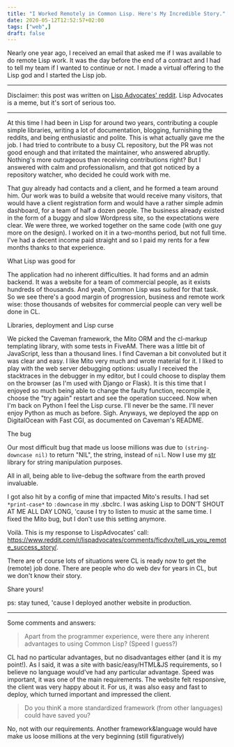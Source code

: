 ```yaml
---
title: "I Worked Remotely in Common Lisp. Here's My Incredible Story."
date: 2020-05-12T12:52:57+02:00
tags: ["web",]
draft: false
---
```



Nearly one year ago, I received an email that asked me if I was
available to do remote Lisp work. It was the day before the end of a
contract and I had to tell my team if I wanted to continue or not. I
made a virtual offering to the Lisp god and I started the Lisp job.

---

Disclaimer: this post was written on [Lisp Advocates'
reddit](https://www.reddit.com/r/lispadvocates/comments/fopbgn/i_have_worked_in_common_lisp_remotely_heres_my/). Lisp Advocates is a meme, but it's sort of serious too.

---
At this time I had been in Lisp for around two years, contributing a
couple simple libraries, writing a lot of documentation, blogging,
furnishing the reddits, and being enthusiastic and polite. This is
what actually gave me the job. I had tried to contribute to a busy CL
repository, but the PR was not good enough and that irritated the
maintainer, who answered abruptly. Nothing's more outrageous than
receiving contributions right? But I answered with calm and
professionalism, and that got noticed by a repository watcher, who
decided he could work with me.

That guy already had contacts and a client, and he formed a team
around him. Our work was to build a website that would receive many visitors,
that would have a client registration form and would
have a rather simple admin dashboard, for a team of half a dozen
people. The business already existed in the form of a buggy and slow
Wordpress site, so the expectations were clear. We were three, we
worked together on the same code (with one guy more on the design). I
worked on it in a two-months period, but not full time. I've had a
decent income paid straight and so I paid my rents for a few months
thanks to that experience.

What Lisp was good for

The application had no inherent difficulties. It had forms and an
admin backend. It was a website for a team of commercial people, as it
exists hundreds of thousands. And yeah, Common Lisp was suited for
that task. So we see there's a good margin of progression, business
and remote work wise: those thousands of websites for commercial
people can very well be done in CL.

Libraries, deployment and Lisp curse

We picked the Caveman framework, the Mito ORM and the cl-markup
templating library, with some tests in FiveAM. There was a little bit
of JavaScript, less than a thousand lines. I find Caveman a bit
convoluted but it was clear and easy. I like Mito very much and wrote
material for it. I liked to play with the web server debugging options: usually I
received the stacktraces in the debugger in my editor, but I could
choose to display them on the browser (as I'm used with Django or
Flask). It is this time that I enjoyed so much being able to change
the faulty function, recompile it, choose the "try again" restart and
see the operation succeed. Now when I'm back on Python I feel the Lisp
curse. I'll never be the same. I'll never enjoy Python as much as
before. Sigh. Anyways, we deployed the app on DigitalOcean with Fast
CGI, as documented on Caveman's README.

The bug

Our most difficult bug that made us loose millions was due to
`(string-downcase nil)` to return "NIL", the string, instead of
`nil`. Now I use my [str](https://github.com/vindarel/cl-str/) library
for string manipulation purposes.

All in all, being able to live-debug the software from the earth
proved invaluable.

I got also hit by a config of mine that impacted Mito's results. I had
set `*print-case*` to `:downcase` in my .sbclrc. I was asking Lisp to
DON'T SHOUT AT ME ALL DAY LONG, 'cause I try to listen to music at the
same time. I fixed the Mito bug, but I don't use this setting anymore.

Voilà. This is my response to LispAdvocates' call: https://www.reddit.com/r/lispadvocates/comments/ficdvx/tell_us_you_remote_success_story/.

There are of course lots of situations were CL is ready now to get the (remote) job done. There are people who do web dev for years in CL, but we don't know their story.

Share yours!

ps: stay tuned, 'cause I deployed another website in production.

---

Some comments and answers:

> Apart from the programmer experience, were there any inherent advantages to using Common Lisp? (Speed I guess?)

CL had no particular advantages, but no disadvantages either (and it
is my point!). As I said, it was a site with basic/easy/HTML&JS
requirements, so I believe no language would've had any particular
advantage. Speed was important, it was one of the main
requirements. The website felt responsive, the client was very happy
about it. For us, it was also easy and fast to deploy, which turned
important and impressed the client.

> Do you thinK a more standardized framework (from other languages) could have saved you?

No, not with our requirements. Another framework&language would have
make us loose millions at the very beginning (still figuratively)
